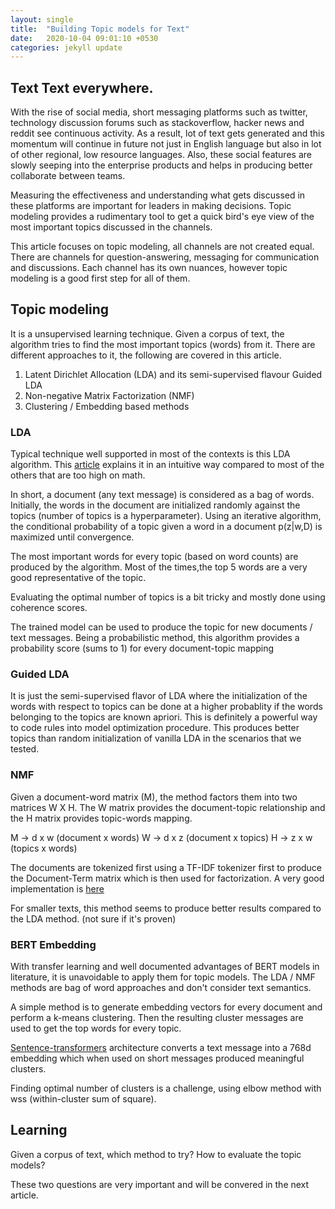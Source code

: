 ```yaml
---
layout: single
title:  "Building Topic models for Text"
date:   2020-10-04 09:01:10 +0530
categories: jekyll update
---
```


## Text Text everywhere.
With the rise of social media, short messaging platforms such as twitter, technology discussion forums such as
stackoverflow, hacker news and reddit see continuous activity. As a result, lot of text gets generated and this 
momentum will continue in future not just in English language but also in lot of other regional, 
low resource languages. Also, these social features are slowly seeping into the enterprise products and
helps in producing better collaborate between teams.

Measuring the effectiveness and understanding what gets discussed in these platforms are important for 
leaders in making decisions. Topic modeling provides a rudimentary tool to get a quick bird's eye view 
of the most important topics discussed in the channels.

This article focuses on topic modeling, all channels are not created equal. There are channels 
for question-answering, messaging for communication and discussions. Each channel has its own nuances, however
topic modeling is a good first step for all of them.

## Topic modeling
It is a unsupervised learning technique. Given a corpus of text, the algorithm tries to find the most important
topics (words) from it. There are different approaches to it, the following are covered in this article.

1. Latent Dirichlet Allocation (LDA) and its semi-supervised flavour Guided LDA
2. Non-negative Matrix Factorization (NMF)
3. Clustering / Embedding based methods

### LDA 
Typical technique well supported in most of the contexts is this LDA algorithm. This 
[article](https://www.freecodecamp.org/news/how-we-changed-unsupervised-lda-to-semi-supervised-guidedlda-e36a95f3a164/)
explains it in an intuitive way compared to most of the others that are too high on math.

In short, a document (any text message) is considered as a bag of words. Initially, the words in the 
document are initialized randomly against the topics (number of topics is a hyperparameter). Using an 
iterative algorithm, the conditional probability of a topic given a word in a document p(z|w,D) is 
maximized until convergence.

The most important words for every topic (based on word counts) are produced by the algorithm. Most of the
times,the top 5 words are a very good representative of the topic.

Evaluating the optimal number of topics is a bit tricky and mostly done using coherence scores.

The trained model can be used to produce the topic for new documents / text messages. 
Being a probabilistic method, this algorithm provides a probability score (sums to 1) for every document-topic mapping

### Guided LDA
It is just the semi-supervised flavor of LDA where the initialization of the words with respect to topics
can be done at a higher probablity if the words belonging to the topics are known apriori. This is
definitely a powerful way to code rules into model optimization procedure. This produces
better topics than random initialization of vanilla LDA in the scenarios that we tested. 

### NMF
Given a document-word matrix (M), the method factors them into two matrices W X H. The W matrix provides
the document-topic relationship and the H matrix provides topic-words mapping.

M -> d x w (document x words)
W -> d x z (document x topics)
H -> z x w (topics x words)

The documents are tokenized first using a TF-IDF tokenizer first to produce the Document-Term matrix which
is then used for factorization. A very good implementation is [here](https://github.com/derekgreene/topic-model-tutorial/blob/master/2%20-%20NMF%20Topic%20Models.ipynb)

For smaller texts, this method seems to produce better results compared to the LDA method. 
(not sure if it's proven)

### BERT Embedding
With transfer learning and well documented advantages of BERT models in literature, it is 
unavoidable to apply them for topic models. The LDA / NMF methods are bag of word approaches and don't
consider text semantics. 

A simple method is to generate embedding vectors for every document and perform a k-means clustering.
Then the resulting cluster messages are used to get the top words for every topic.

[Sentence-transformers](https://github.com/UKPLab/sentence-transformers) architecture converts a text message
into a 768d embedding which when used on short messages produced meaningful clusters. 

Finding optimal number of clusters is a challenge, using elbow method with wss (within-cluster sum of square).

## Learning
Given a corpus of text, which method to try?
How to evaluate the topic models?

These two questions are very important and will be convered in the next article.




